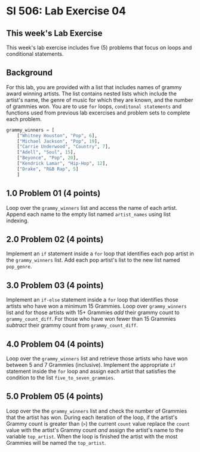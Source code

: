 # SI 506: Lab Exercise 04

## This week's Lab Exercise

This week's lab exercise includes five (5) problems that focus on loops and conditional statements.

## Background

For this lab, you are provided with a list that includes names of grammy award winning artists.
The list contains nested lists which include the artist's name, the genre of music for which they
are known, and the number of grammies won. You are to use `for` loops, `conditonal statements` and
functions used from previous lab excercises and problem sets to complete each problem.

```python
grammy_winners = [
    ["Whitney Houston", "Pop", 6],
    ["Michael Jackson", "Pop", 19],
    ["Carrie Underwood", "Country", 7],
    ["Adell", "Soul", 15],
    ["Beyonce", "Pop", 20],
    ["Kendrick Lamar", "Hip-Hop", 12],
    ["Drake", "R&B Rap", 5]
    ]
```

## 1.0 Problem 01 (4 points)

Loop over the `grammy_winners` list and access the name of each artist. Append each name to
the empty list named `artist_names` using list indexing.

## 2.0 Problem 02 (4 points)

Implement an `if` statement inside a `for` loop that identifies each pop artist in the `grammy_winners`
list. Add each pop artist's list to the new list named `pop_genre`.

## 3.0 Problem 03 (4 points)

Implement an `if-else` statement inside a `for` loop that identifies those artists who have won a
minimum 15 Grammies. Loop over `grammy_winners` list and for those artists with 15+ Grammies _add_
their grammy count to `grammy_count_diff`. For those who have won fewer than 15 Grammies _subtract_
their grammy count from `grammy_count_diff`.

## 4.0 Problem 04 (4 points)

Loop over the `grammy_winners` list and retrieve those artists who have won between 5 and 7 Grammies
(inclusive). Implement the appropriate `if` statement inside the `for` loop and assign each
artist that satisfies the condition to the list `five_to_seven_grammies`.

## 5.0 Problem 05 (4 points)

Loop over the the `grammy_winners` list and check the number of Grammies that the artist has won.
During each iteration of the loop, if the artist's Grammy count is greater than (`>`) the current
`count` value replace the `count` value with the artist's Grammy count _and_ assign the artist's
name to the variable `top_artist`. When the loop is finished the artist with the most Grammies
will be named the `top_artist`.
